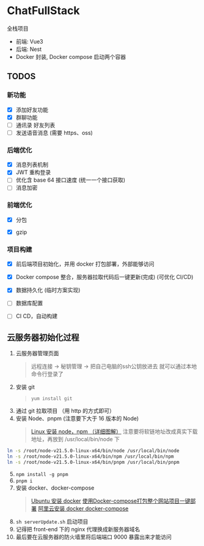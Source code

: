 # ChatFullStack

全栈项目

- 前端: Vue3
- 后端: Nest
- Docker 封装, Docker compose 启动两个容器

## TODOS

### 新功能

- [x] 添加好友功能
- [x] 群聊功能
- [ ] 通讯录 好友列表
- [ ] 发送语音消息 (需要 https、oss)

### 后端优化

- [x] 消息列表机制
- [x] JWT 重构登录
- [ ] 优化含 base 64 接口速度 (统一一个接口获取)
- [ ] 消息加密

### 前端优化

- [x] 分包
- [x] gzip


### 项目构建

- [x] 前后端项目初始化，并用 docker 打包部署，外部能够访问
- [x] Docker compose 整合，服务器拉取代码后一键更新(完成) (可优化 CI/CD)
- [x] 数据持久化 (临时方案实现)
- [ ] 数据库配置
- [ ] CI CD，自动构建


## 云服务器初始化过程

1. 云服务器管理页面
   > 远程连接 -> 秘钥管理 -> 把自己电脑的ssh公钥放进去 就可以通过本地命令行登录了
2. 安装 git
    > ```yum install git```
3. 通过 git 拉取项目 （用 http 的方式即可）
4. 安装 Node、pnpm (注意要下大于 16 版本的 Node)
   > [Linux 安装 node，npm （详细图解）](https://cloud.tencent.com/developer/article/1772306)
   > 注意要将软链地址改成真实下载地址，再放到 /usr/local/bin/node 下
```sh
ln -s /root/node-v21.5.0-linux-x64/bin/node /usr/local/bin/node
ln -s /root/node-v21.5.0-linux-x64/bin/npm /usr/local/bin/npm
ln -s /root/node-v21.5.0-linux-x64/bin/pnpm /usr/local/bin/pnpm
```
5. ```npm install -g pnpm```
6. ```pnpm i ```
7. 安装 docker、docker-compose
   > [Ubuntu 安装 docker](https://juejin.cn/post/7122708049122459662)
   > [使用Docker-compose打包整个网站项目一键部署](https://juejin.cn/post/6981207521994211359)
   > [阿里云安装 docker docker-compose](https://help.aliyun.com/zh/ecs/use-cases/deploy-and-use-docker-on-alibaba-cloud-linux-2-instances)
8. ```sh serverUpdate.sh``` 启动项目
9. 记得把 front-end 下的 nginx 代理换成新服务器域名
10. 最后要在云服务器的防火墙里将后端端口 9000 暴露出来才能访问


